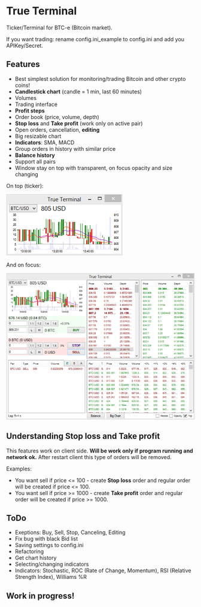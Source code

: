 True Terminal
===========
Ticker/Terminal for BTC-e (Bitcoin market).

If you want trading: rename config.ini_example to config.ini and add you APIKey/Secret.

Features
-----------
- Best simplest solution for monitoring/trading Bitcoin and other crypto coins!
- **Candlestick chart** (candle = 1 min, last 60 minutes)
- Volumes
- Trading interface
- **Profit steps**
- Order book (price, volume, depth)
- **Stop loss** and **Take profit** (work only on active pair)
- Open orders, cancellation, **editing**
- Big resizable chart
- **Indicators**: SMA, MACD
- Group orders in history with similar price
- **Balance history**
- Support all pairs
- Window stay on top with transparent, on focus opacity and size changing

On top (ticker):

![Alt text](ScreenshotMin.png "Screenshot")

And on focus:

![Alt text](ScreenshotMax.png "Screenshot")

Understanding Stop loss and Take profit
-----------
This features work on client side.
**Will be work only if program running and network ok.**
After restart client this type of orders will be removed.

Examples:
- You want sell if price <= 100 - create **Stop loss** order and regular order will be created if price <= 100.
- You want sell if price >= 1000 - create **Take profit** order and regular order will be created if price >= 1000.


ToDo
-----------
- Exeptions: Buy, Sell, Stop, Canceling, Editing
- Fix bug with black Bid list
- Saving settings to config.ini
- Refactoring
- Get chart history
- Selecting/changing indicators
- Indicators: Stochastic, ROC (Rate of Change, Momentum), RSI (Relative Strength Index), Williams %R

Work in progress!
-----------
